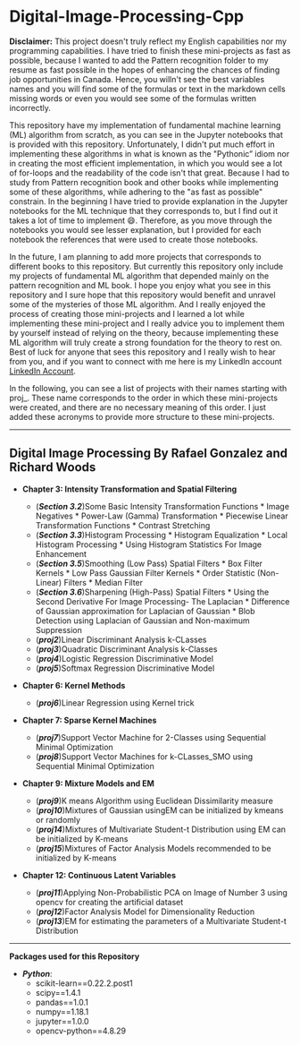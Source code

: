 # Digital-Image-Processing-Cpp

**Disclaimer:** This project doesn't truly reflect my English capabilities nor my programming capabilities. I have tried to finish these mini-projects as fast as possible, because I wanted to add the Pattern recognition folder to my resume as fast possible in the hopes of enhancing the chances of finding job opportunities in Canada. Hence, you willn't see the best variables names and you will find some of the formulas or text in the markdown cells missing words or even you would see some of the formulas written incorrectly. 

This repository have my implementation of fundamental machine learning (ML) algorithm from scratch, as you can see in the Jupyter notebooks that is provided with this repository. Unfortunately, I didn't put much effort in implementing these algorithms in what is known as the "Pythonic” idiom nor in creating the most efficient implementation, in which you would see a lot of for-loops and the readability of the code isn't that great. Because I had to study from Pattern recognition book and other books while implementing some of these algorithms, while adhering to the "as fast as possible" constrain. In the beginning I have tried to provide explanation in the Jupyter notebooks for the ML technique that they corresponds to, but I find out it takes a lot of time to implement :smile:. Therefore, as you move through the notebooks you would see lesser explanation, but I provided for each notebook the references that were used to create those notebooks. 

In the future, I am planning to add more projects that corresponds to different books to this repository. But currently this repository only include my projects of fundamental ML algorithm that depended mainly on the pattern recognition and ML book. I hope you enjoy what you see in this repository and I sure hope that this repository would benefit and unravel some of the mysteries of those ML algorithm. And I really enjoyed the process of creating those mini-projects and I learned a lot while implementing these mini-project and I really advice you to implement them by yourself instead of relying on the theory, because implementing these ML algorithm will truly create a strong foundation for the theory to rest on. Best of luck for anyone that sees this repository and I really wish to hear from you, and if you want to connect with me here is my LinkedIn account [LinkedIn Account](https://www.linkedin.com/in/rashidalazzoni/).

In the following, you can see a list of projects with their names starting with proj_. These name corresponds to the order in which these mini-projects were created, and there are no necessary meaning of this order. I just added these acronyms to provide more structure to these mini-projects.

--------------------------------------------------------------------------------------------------------
## Digital Image Processing By Rafael Gonzalez and Richard Woods

   * **Chapter 3: Intensity Transformation and Spatial Filtering**
       * (***Section 3.2***)Some Basic Intensity Transformation Functions
              * Image Negatives
              * Power-Law (Gamma) Transformation
              * Piecewise Linear Transformation Functions
                  * Contrast Stretching
       * (***Section 3.3***)Histogram Processing
              * Histogram Equalization
              * Local Histogram Processing
              * Using Histogram Statistics For Image Enhancement
       * (***Section 3.5***)Smoothing (Low Pass) Spatial Filters
              * Box Filter Kernels
              * Low Pass Gaussian Filter Kernels
              * Order Statistic (Non-Linear) Filters
                   * Median Filter
       * (***Section 3.6***)Sharpening (High-Pass) Spatial Filters
              * Using the Second Derivative For Image Processing- The Laplacian
              * Difference of Gaussian approximation for Laplacian of Gaussian
              * Blob Detection using Laplacian of Gaussian and Non-maximum Suppression
       * (***proj2***)Linear Discriminant Analysis k-CLasses
       * (***proj3***)Quadratic Discriminant Analysis k-Classes
       * (***proj4***)Logistic Regression Discriminative Model
       * (***proj5***)Softmax Regression Discriminative Model
       
   * **Chapter 6: Kernel Methods**
      * (***proj6***)Linear Regression using Kernel trick
      
   * **Chapter 7: Sparse Kernel Machines**
      * (***proj7***)Support Vector Machine for 2-Classes using Sequential Minimal Optimization
      * (***proj8***)Support Vector Machines for k-CLasses_SMO using Sequential Minimal Optimization
      
   * **Chapter 9: Mixture Models and EM**
      * (***proj9***)K means Algorithm using Euclidean Dissimilarity measure
      * (***proj10***)Mixtures of Gaussian usingEM can be initialized by kmeans or randomly
      * (***proj14***)Mixtures of Multivariate Student-t Distribution using EM can be initialized by K-means
      * (***proj15***)Mixtures of Factor Analysis Models recommended to be initialized by K-means
      
   * **Chapter 12: Continuous Latent Variables**
      * (***proj11***)Applying Non-Probabilistic PCA on Image of Number 3 using opencv for creating the artificial dataset
      * (***proj12***)Factor Analysis Model for Dimensionality Reduction
      * (***proj13***)EM for estimating the parameters of a Multivariate Student-t Distribution
    
--------------------------------------------------------------------------------------------------------
**Packages used for this Repository**
  * ***Python***:
    * scikit-learn==0.22.2.post1
    * scipy==1.4.1
    * pandas==1.0.1
    * numpy==1.18.1
    * jupyter==1.0.0
    * opencv-python==4.8.29    
